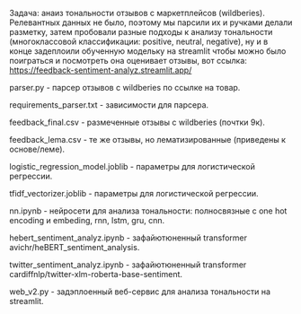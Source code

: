 Задача: анаиз тональности отзывов с маркетплейсов (wildberies).
Релевантных данных не было, поэтому мы парсили их и ручками делали разметку, затем пробовали разные подходы к анализу тональности (многоклассовой классификации: positive, neutral, negative), ну и в конце задеплоили обученную модельку на streamlit чтобы можно было поиграться и посмотреть она оценивает отзывы, вот ссылка:
https://feedback-sentiment-analyz.streamlit.app/

parser.py - парсер отзывов с wildberies по ссылке на товар.

requirements_parser.txt - зависимости для парсера.

feedback_final.csv - размеченные отзывы с wildberies (почтки 9к).

feedback_lema.csv - те же отзывы, но лематизированные (приведены к основе/леме).

logistic_regression_model.joblib - параметры для логистической регрессии.

tfidf_vectorizer.joblib - параметры для логистической регрессии.

nn.ipynb - нейросети для анализа тональности: полносвязные с one hot encoding и embeding, rnn, lstm, gru, cnn.

hebert_sentiment_analyz.ipynb - зафайютюненный transformer avichr/heBERT_sentiment_analysis.

twitter_sentiment_analyz.ipynb - зафайютюненный transformer cardiffnlp/twitter-xlm-roberta-base-sentiment.

web_v2.py - задэплоенный веб-сервис для анализа тональности на streamlit.

